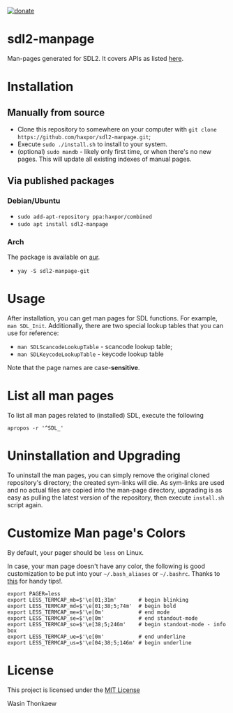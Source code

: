 <a href="https://github.com/haxpor/donate"><img src="https://img.shields.io/badge/$-donate-ff69b4.svg?maxAge=2592000&amp;style=flat" alt="donate"></a>

# sdl2-manpage
Man-pages generated for SDL2. It covers APIs as listed [here](https://github.com/haxpor/sdl2-manpage/blob/master/COVER.md).

# Installation

## Manually from source

* Clone this repository to somewhere on your computer with `git clone https://github.com/haxpor/sdl2-manpage.git`;
* Execute `sudo ./install.sh` to install to your system.
* (optional) `sudo mandb` - likely only first time, or when there's no new pages. This will update all existing indexes of manual pages.

## Via published packages

### Debian/Ubuntu

* `sudo add-apt-repository ppa:haxpor/combined`
* `sudo apt install sdl2-manpage`

### Arch

The package is available on [aur](https://aur.archlinux.org/packages/sdl2-manpage-git/).

* `yay -S sdl2-manpage-git`

# Usage

After installation, you can get man pages for SDL functions. For example, `man SDL_Init`.
Additionally, there are two special lookup tables that you can use for reference:

* `man SDLScancodeLookupTable` - scancode lookup table;
* `man SDLKeycodeLookupTable` - keycode lookup table

Note that the page names are case-**sensitive**.

# List all man pages

To list all man pages related to (installed) SDL, execute the following

```
apropos -r '^SDL_'
```

# Uninstallation and Upgrading

To uninstall the man pages, you can simply remove the original cloned repository's directory; the created sym-links will die.
As sym-links are used and no actual files are copied into the man-page directory, upgrading is as easy as pulling the latest version of the repository, then execute `install.sh` script again.

# Customize Man page's Colors

By default, your pager should be `less` on Linux.

In case, your man page doesn't have any color, the following is good customization to be put into your `~/.bash_aliases` or `~/.bashrc`. Thanks to [this](https://linuxtidbits.wordpress.com/2009/03/23/less-colors-for-man-pages/) for handy tips!.

```
export PAGER=less
export LESS_TERMCAP_mb=$'\e[01;31m'       # begin blinking
export LESS_TERMCAP_md=$'\e[01;38;5;74m'  # begin bold
export LESS_TERMCAP_me=$'\e[0m'           # end mode
export LESS_TERMCAP_se=$'\e[0m'           # end standout-mode
export LESS_TERMCAP_so=$'\e[38;5;246m'    # begin standout-mode - info box
export LESS_TERMCAP_ue=$'\e[0m'           # end underline
export LESS_TERMCAP_us=$'\e[04;38;5;146m' # begin underline
```

# License

This project is licensed under the [MIT License](https://github.com/haxpor/sdl2-manpage/blob/master/LICENSE)

Wasin Thonkaew

